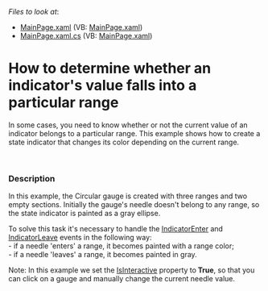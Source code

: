 <!-- default file list -->
*Files to look at*:

* [MainPage.xaml](./CS/DXGauge_RangeEvents/MainPage.xaml) (VB: [MainPage.xaml](./VB/DXGauge_RangeEvents/MainPage.xaml))
* [MainPage.xaml.cs](./CS/DXGauge_RangeEvents/MainPage.xaml.cs) (VB: [MainPage.xaml](./VB/DXGauge_RangeEvents/MainPage.xaml))
<!-- default file list end -->
# How to determine whether an indicator's value falls into a particular range


<p>In some cases, you need to know whether or not the current value of an indicator belongs to a particular range. This example shows how to create a state indicator that changes its color depending on the current range. </p><p><br />
</p>


<h3>Description</h3>

<p>In this example, the Circular gauge is created with three ranges and two empty sections. Initially the gauge&#39;s needle doesn&#39;t belong to any range, so the state indicator is painted as a gray ellipse.</p><p>To solve this task it&#39;s necessary to handle the <a href="http://documentation.devexpress.com/#Silverlight/DevExpressXpfGaugesRangeBase_IndicatorEntertopic"><u>IndicatorEnter</u></a> and <a href="http://documentation.devexpress.com/#Silverlight/DevExpressXpfGaugesRangeBase_IndicatorLeavetopic"><u>IndicatorLeave</u></a> events in the following way:<br />
- if a needle &#39;enters&#39; a range, it becomes painted with a range color;<br />
- if a needle &#39;leaves&#39; a range, it becomes painted in gray.</p><p>Note: In this example we set the <a href="http://documentation.devexpress.com/#Silverlight/DevExpressXpfGaugesValueIndicatorBase_IsInteractivetopic"><u>IsInteractive</u></a> property to<strong> True</strong>, so that you can click on a gauge and manually change the current needle value.</p><br />


<br/>


